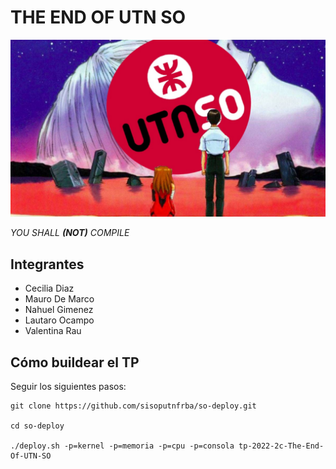 # THE END OF UTN SO 

![The End Of UTN SO Image](the_end_of_utn_so.JPG)

_YOU SHALL **(NOT)** COMPILE_ 

## Integrantes
* Cecilia Diaz
* Mauro De Marco
* Nahuel Gimenez
* Lautaro Ocampo
* Valentina Rau

## Cómo buildear el TP
Seguir los siguientes pasos:
```
git clone https://github.com/sisoputnfrba/so-deploy.git

cd so-deploy

./deploy.sh -p=kernel -p=memoria -p=cpu -p=consola tp-2022-2c-The-End-Of-UTN-SO
```
